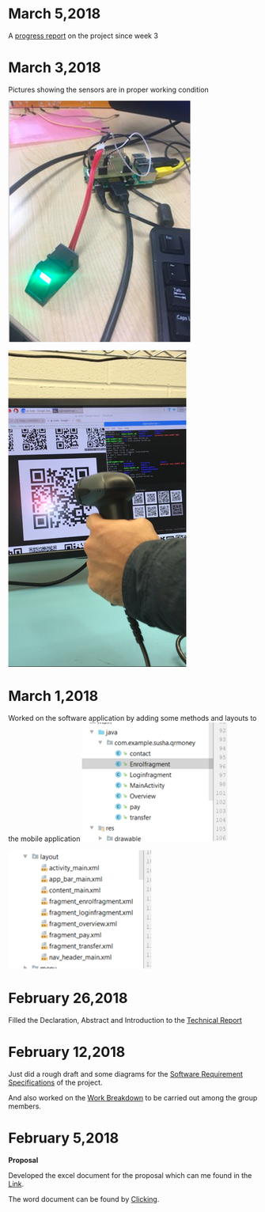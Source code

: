 # March 5,2018
A [progress report](https://github.com/RamyaRadhakrishnakumar/ceng355/blob/master/Gmail%20-%20Re_%20Week%205%20Status%20Report%20of%20CENG%20355%20E-Money%20Project.pdf) on the project since week 3


# March 3,2018
Pictures showing the sensors are in proper working condition

![alt fingerprint](https://github.com/RamyaRadhakrishnakumar/ceng355/blob/master/fingerprint.png)

![alt QRscanner](https://github.com/RamyaRadhakrishnakumar/ceng355/blob/master/Qr.PNG)

# March 1,2018
Worked on the software application by adding some methods and layouts to the mobile application
![alt layout](https://github.com/RamyaRadhakrishnakumar/ceng355/blob/master/img.png)

![alt methods](https://github.com/RamyaRadhakrishnakumar/ceng355/blob/master/img1.png)


# February 26,2018
Filled the Declaration, Abstract and Introduction to the [Technical Report](https://github.com/RamyaRadhakrishnakumar/ceng355/blob/master/Technical%20Report.docx)


# February 12,2018
Just did a rough draft and some diagrams for the [Software Requirement Specifications](https://github.com/RamyaRadhakrishnakumar/ceng355/blob/master/srs_e-money.docx) of the project.

And also worked on the [Work Breakdown](https://github.com/RamyaRadhakrishnakumar/ceng355/blob/master/Work%20Breakdown.docx) to be carried out among the group members.


# February 5,2018
**Proposal**

Developed the excel document for the proposal which can me found in the [Link](https://github.com/RamyaRadhakrishnakumar/ceng355/blob/master/ProposalContentStudentNameRev03.xlsx).

The word document can be found by [Clicking](https://github.com/RamyaRadhakrishnakumar/ceng355/blob/master/ProjectProposalStudentNameRev03.docx).


